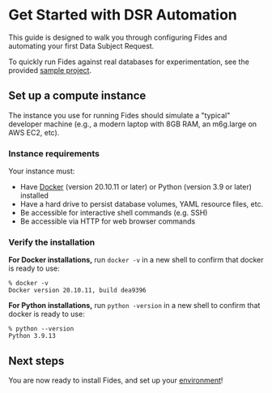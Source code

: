 # Get Started with DSR Automation

This guide is designed to walk you through configuring Fides and automating your first Data Subject Request.

To quickly run Fides against real databases for experimentation, see the provided [sample project](../getting-started/sample_project.md). 

## Set up a compute instance
The instance you use for running Fides should simulate a "typical" developer machine (e.g., a modern laptop with 8GB RAM, an m6g.large on AWS EC2, etc).

### Instance requirements
Your instance must: 

* Have [Docker](https://www.docker.com/products/docker-desktop) (version 20.10.11 or later) or Python (version 3.9 or later) installed
* Have a hard drive to persist database volumes, YAML resource files, etc.
* Be accessible for interactive shell commands (e.g. SSH)
* Be accessible via HTTP for web browser commands

### Verify the installation

**For Docker installations,** run `docker -v` in a new shell to confirm that docker is ready to use:

```title="Example output:"
% docker -v
Docker version 20.10.11, build dea9396
```


**For Python installations,** run `python -version` in a new shell to confirm that docker is ready to use:

```title="Example output:"
% python --version
Python 3.9.13
```

## Next steps
You are now ready to install Fides, and set up your [environment](./environment_configuration.md)!